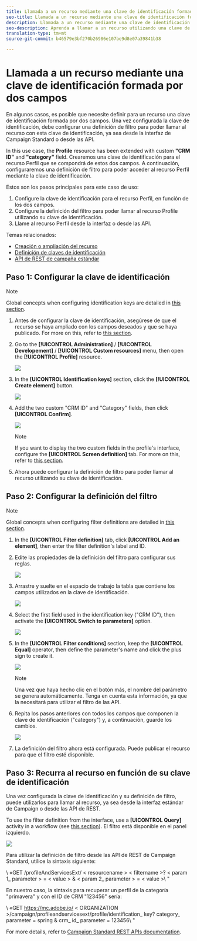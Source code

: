 ```yaml
---
title: Llamada a un recurso mediante una clave de identificación formada por dos campos
seo-title: Llamada a un recurso mediante una clave de identificación formada por dos campos
description: Llamada a un recurso mediante una clave de identificación formada por dos campos
seo-description: Aprenda a llamar a un recurso utilizando una clave de identificación formada por dos campos
translation-type: tm+mt
source-git-commit: b46579e3bf270b26986e107be9d8e07a39841b38

---
```



# Llamada a un recurso mediante una clave de identificación formada por dos campos

En algunos casos, es posible que necesite definir para un recurso una clave de identificación formada por dos campos. Una vez configurada la clave de identificación, debe configurar una definición de filtro para poder llamar al recurso con esta clave de identificación, ya sea desde la interfaz de Campaign Standard o desde las API.

In this use case, the **Profile** resource has been extended with custom **"CRM ID"** and **"category"** field. Crearemos una clave de identificación para el recurso Perfil que se compondrá de estos dos campos. A continuación, configuraremos una definición de filtro para poder acceder al recurso Perfil mediante la clave de identificación.

Estos son los pasos principales para este caso de uso:

1. Configure la clave de identificación para el recurso Perfil, en función de los dos campos.
1. Configure la definición del filtro para poder llamar al recurso Profile utilizando su clave de identificación.
1. Llame al recurso Perfil desde la interfaz o desde las API.

Temas relacionados:

* [Creación o ampliación del recurso](help/developing/using/creating-or-extending-the-resource.md)
* [Definición de claves de identificación](help/developing/using/configuring-the-resource-s-data-structure.md#defining-identification-keys)
* [API de REST de campaña estándar](https://docs.campaign.adobe.com/doc/standard/en/api/ACS_API.html)

## Paso 1: Configurar la clave de identificación

>[!NOTE]
> Global concepts when configuring identification keys are detailed in [this section](help/developing/using/configuring-the-resource-s-data-structure.md#defining-identification-keys).

1. Antes de configurar la clave de identificación, asegúrese de que el recurso se haya ampliado con los campos deseados y que se haya publicado. For more on this, refer to [this section](help/developing/using/creating-or-extending-the-resource.md).

1. Go to the **[!UICONTROL Administration]** / **[!UICONTROL Developement]** / **[!UICONTROL Custom resources]** menu, then open the **[!UICONTROL Profile]** resource.

   ![](assets/uc_idkey1.png)

1. In the **[UICONTROL Identification keys]** section, click the **[!UICONTROL Create element]** button.

   ![](assets/uc_idkey2.png)

1. Add the two custom "CRM ID" and "Category" fields, then click **[UICONTROL Confirm]**.

   ![](assets/uc_idkey3.png)

   >[!NOTE]
   > If you want to display the two custom fields in the profile's interface, configure the **[UICONTROL Screen definition]** tab. For more on this, refer to [this section](help/developing/using/configuring-the-screen-definition.md).

1. Ahora puede configurar la definición de filtro para poder llamar al recurso utilizando su clave de identificación.

## Paso 2: Configurar la definición del filtro

>[!NOTE]
> Global concepts when configuring filter definitions are detailed in [this section](help/developing/using/configuring-filter-definition.md).

1. In the **[UICONTROL Filter definition]** tab, click **[UICONTROL Add an element]**, then enter the filter definition's label and ID.

1. Edite las propiedades de la definición del filtro para configurar sus reglas.

   ![](assets/uc_idkey4.png)

1. Arrastre y suelte en el espacio de trabajo la tabla que contiene los campos utilizados en la clave de identificación.

   ![](assets/uc_idkey5.png)

1. Select the first field used in the identification key ("CRM ID"), then activate the **[UICONTROL Switch to parameters]** option.

   ![](assets/uc_idkey6.png)

1. In the **[UICONTROL Filter conditions]** section, keep the **[UICONTROL Equal]** operator, then define the parameter's name and click the plus sign to create it.

   ![](assets/uc_idkey7.png)

   >[!NOTE]
   > Una vez que haya hecho clic en el botón más, el nombre del parámetro se genera automáticamente. Tenga en cuenta esta información, ya que la necesitará para utilizar el filtro de las API.

1. Repita los pasos anteriores con todos los campos que componen la clave de identificación ("category") y, a continuación, guarde los cambios.

   ![](assets/uc_idkey8.png)

1. La definición del filtro ahora está configurada. Puede publicar el recurso para que el filtro esté disponible.

## Paso 3: Recurra al recurso en función de su clave de identificación

Una vez configurada la clave de identificación y su definición de filtro, puede utilizarlos para llamar al recurso, ya sea desde la interfaz estándar de Campaign o desde las API de REST.

To use the filter definition from the interface, use a **[UICONTROL Query]** activity in a workflow (see [this section](help/automating/using/query.md)). El filtro está disponible en el panel izquierdo.

![](assets/uc_idkey9.png)

Para utilizar la definición de filtro desde las API de REST de Campaign Standard, utilice la sintaxis siguiente:

\ «GET /profileAndServicesExt/ &lt; resourcename &gt; &lt; filtername &gt;? &lt; param 1_ parameter &gt; = &lt; value &gt; &amp; &lt; param 2_ parameter &gt; = &lt; value &gt;\ "

En nuestro caso, la sintaxis para recuperar un perfil de la categoría "primavera" y con el ID de CRM "123456" sería:

\ «GET https://mc.adobe.io/ &lt; ORGANIZATION &gt;/campaign/profileandservicesext/profile/identification_ key? category_ parameter = spring &amp; crm_ id_ parameter = 123456\ "

For more details, refer to [Campaign Standard REST APIs documentation](https://docs.campaign.adobe.com/doc/standard/en/api/ACS_API.html#filtering).